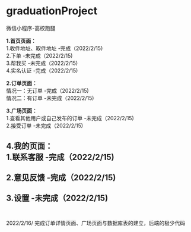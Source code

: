 # graduationProject
微信小程序-高校跑腿

__1.首页页面__：<br>
    1.收件地址、取件地址    -完成（2022/2/15)<br>
    2.下单                 -未完成（2022/2/15)<br>
    3.帮我买               -未完成（2022/2/15)<br>
    4.实名认证             -完成（2022/2/15)<br>

__2.订单页面：__<br>
  情况一：无订单          -完成（2022/2/15)<br>
  情况二：有订单          -未完成（2022/2/15)<br>

__3.广场页面：__<br>
  1.查看其他用户或自己发布的订单  -未完成（2022/2/15)<br>
  2.接受订单             -未完成（2022/2/15)<br>
 
__4.我的页面：__<br>
    1.联系客服             -完成（2022/2/15)<br><br>
    2.意见反馈             -完成（2022/2/15)<br><br>
    3.设置                 -未完成（2022/2/15)<br><br>
-----------------------------------------
2022/2/16/
完成订单详情页面、广场页面与数据库表的建立，后端的极少代码
